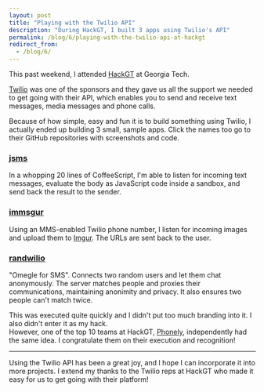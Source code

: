 ```yaml
---
layout: post
title: "Playing with the Twilio API"
description: "During HackGT, I built 3 apps using Twilio's API"
permalink: /blog/6/playing-with-the-twilio-api-at-hackgt
redirect_from:
  - /blog/6/
---
```


This past weekend, I attended [HackGT](http://hackgt.com/) at Georgia Tech.

[Twilio](https://www.twilio.com/) was one of the sponsors and they gave us 
all the support we needed to get going with their API, which enables you to 
send and receive text messages, media messages and phone calls.

Because of how simple, easy and fun it is to build something using Twilio, 
I actually ended up building 3 small, sample apps. Click the names too go 
to their GitHub repositories with screenshots and code.

### [jsms](https://github.com/gberger/jsms)

In a whopping 20 lines of CoffeeScript, I'm able to listen for incoming
text messages, evaluate the body as JavaScript code inside a sandbox,
and send back the result to the sender.

### [immsgur](https://github.com/gberger/immsgur)

Using an MMS-enabled Twilio phone number, I listen for incoming images
and upload them to [Imgur](https://imgur.com/). The URLs are sent back
to the user.

### [randwilio](https://github.com/gberger/randwilio)

"Omegle for SMS". Connects two random users and let them chat anonymously. 
The server matches people and proxies their communications, maintaining anonimity
and privacy. It also ensures two people can't match twice.

This was executed quite quickly and I didn't put too much branding into it.
I also didn't enter it as my hack.    
However, one of the top 10 teams at HackGT, [Phonely](http://hackgt2014.challengepost.com/submissions/26964-phonely),
independently had the same idea. I congratulate them on their execution
and recognition!

----

Using the Twilio API has been a great joy, and I hope I can incorporate
it into more projects. I extend my thanks to the Twilio reps at HackGT
who made it easy for us to get going with their platform!
